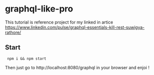 # graphql-like-pro

This tutorial is reference project for my linked in artice https://www.linkedin.com/pulse/graphql-essentials-kill-rest-suwigya-rathore/

## Start

``` npm i && npm start```

Then just go to http://localhost:8080/graphql in your browser and enjoi !

